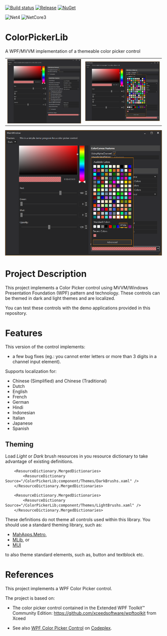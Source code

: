 [![Build status](https://ci.appveyor.com/api/projects/status/0e19uif3f40tsppi?svg=true)](https://ci.appveyor.com/project/Dirkster99/colorpickerlib)
[![Release](https://img.shields.io/github/release/Dirkster99/colorpickerlib.svg)](https://github.com/Dirkster99/colorpickerlib/releases/latest)
[![NuGet](https://img.shields.io/nuget/dt/Dirkster.colorpickerlib.svg)](http://nuget.org/packages/Dirkster.colorpickerlib)

![Net4](https://badgen.net/badge/Framework/.Net&nbsp;4/blue) ![NetCore3](https://badgen.net/badge/Framework/NetCore&nbsp;3/blue)

# ColorPickerLib
A WPF/MVVM implementation of a themeable color picker control

<table>
<tr>
<td>
<img src="https://github.com/Dirkster99/Docu/blob/master/ColorPickerLib/DemoProgramm_Screenshot.png">
</td>
<td>
<img src="https://github.com/Dirkster99/Docu/blob/master/ColorPickerLib/DemoProgramm_Screenshot_PopUp1.png">
</td>
</tr>
</table>

![](https://github.com/Dirkster99/Docu/blob/master/ColorPickerLib/DemoProgramm_Screenshot_PopUp1.png)

# Project Description

This project implements a Color Picker control using MVVM/Windows Presentation Foundation (WPF) pattern and technology. These controls  can be themed in dark and light themes and are localized.

You can test these controls with the demo applications provided in this repository.

# Features

This version of the control implements:

* a few bug fixes (eg.: you cannot enter letters or more than 3 digits in a channel input element).

Supports localization for:
* Chinese (Simplified) and Chinese (Traditional)
* Dutch
* English
* French
* German
* Hindi
* Indonesian
* Italian
* Japanese
* Spanish

## Theming

Load *Light* or *Dark* brush resources in you resource dictionary to take advantage of existing definitions.

```XAML
    <ResourceDictionary.MergedDictionaries>
        <ResourceDictionary Source="/ColorPickerLib;component/Themes/DarkBrushs.xaml" />
    </ResourceDictionary.MergedDictionaries>
```

```XAML
    <ResourceDictionary.MergedDictionaries>
        <ResourceDictionary Source="/ColorPickerLib;component/Themes/LightBrushs.xaml" />
    </ResourceDictionary.MergedDictionaries>
```

These definitions do not theme all controls used within this library. You should use a standard theming library, such as:
- [MahApps.Metro](https://github.com/MahApps/MahApps.Metro),
- [MLib](https://github.com/Dirkster99/MLib), or
- [MUI](https://github.com/firstfloorsoftware/mui)

to also theme standard elements, such as, button and textblock etc.

# References

This project implements a WPF Color Picker control.

The project is based on:
* The color picker control contained in the Extended WPF Toolkit™ Community Edition: https://github.com/xceedsoftware/wpftoolkit from Xceed

* See also [WPF Color Picker Control](https://wpfcolorpickercontrol.codeplex.com/) on [Codeplex](https://codeplex.com/).

